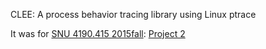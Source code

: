 CLEE: A process behavior tracing library using Linux ptrace

It was for [SNU 4190.415 2015fall](https://docs.jangho.kr/snucse/course/4190.415/bgchun/2015fall/): [Project 2](https://docs.jangho.kr/snucse/course/4190.415/bgchun/2015fall/project2-ptrace/)
